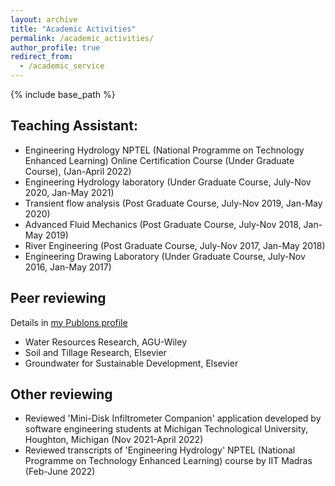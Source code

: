 ```yaml
---
layout: archive
title: "Academic Activities"
permalink: /academic_activities/
author_profile: true
redirect_from:
  - /academic_service
---
```


{% include base_path %}

## Teaching Assistant:
   * Engineering Hydrology
      NPTEL (National Programme on Technology Enhanced Learning) Online Certification Course 
      (Under Graduate Course), (Jan-April 2022)
   * Engineering Hydrology laboratory
      (Under Graduate Course, July-Nov 2020, Jan-May 2021)
   * Transient flow analysis 
      (Post Graduate Course, July-Nov 2019, Jan-May 2020)
   * Advanced Fluid Mechanics 
      (Post Graduate Course, July-Nov 2018, Jan-May 2019)
   * River Engineering 
      (Post Graduate Course, July-Nov 2017, Jan-May 2018)
   * Engineering Drawing Laboratory 
      (Under Graduate Course, July-Nov 2016, Jan-May 2017)

## Peer reviewing

Details in [my Publons profile](https://www.webofscience.com/wos/author/record/GLS-0519-2022)

* Water Resources Research, AGU-Wiley
* Soil and Tillage Research, Elsevier
* Groundwater for Sustainable Development, Elsevier

## Other reviewing
* Reviewed 'Mini-Disk Infiltrometer Companion' application developed by software engineering students at Michigan Technological University, Houghton, Michigan (Nov 2021-April 2022)
* Reviewed transcripts of 'Engineering Hydrology' NPTEL (National Programme on Technology Enhanced Learning) course by IIT Madras (Feb-June 2022) 







